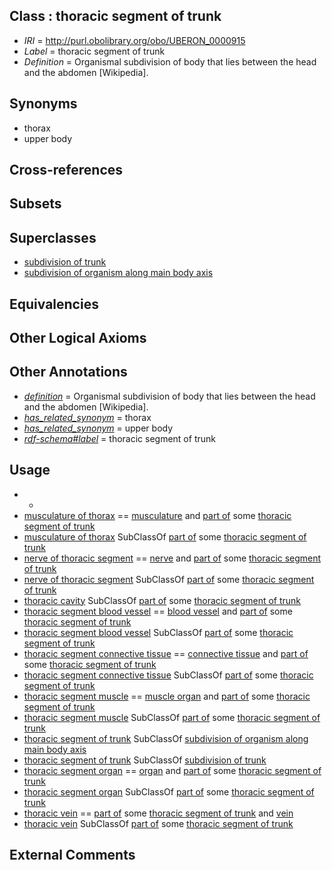 
## Class : thoracic segment of trunk

 * *IRI* = http://purl.obolibrary.org/obo/UBERON_0000915
 * *Label* = thoracic segment of trunk
 * *Definition* = Organismal subdivision of body that lies between the head and the abdomen [Wikipedia].

## Synonyms

 * thorax
 * upper body

## Cross-references


## Subsets


## Superclasses

 * [subdivision of trunk](../../UBERON/69/UBERON_0009569.md)
 * [subdivision of organism along main body axis](../../UBERON/76/UBERON_0011676.md)

## Equivalencies


## Other Logical Axioms


## Other Annotations

 * *[definition](../../IAO/15/IAO_0000115.md)* = Organismal subdivision of body that lies between the head and the abdomen [Wikipedia].
 * *[has_related_synonym](../../ym/oboInOwl#hasRelatedSynonym.md)* = thorax
 * *[has_related_synonym](../../ym/oboInOwl#hasRelatedSynonym.md)* = upper body
 * *[rdf-schema#label](../../el/rdf-schema#label.md)* = thoracic segment of trunk

## Usage

 * -
 * [musculature of thorax](../../UBERON/64/UBERON_0004464.md) == [musculature](../../UBERON/15/UBERON_0001015.md) and [part of](../../BFO/50/BFO_0000050.md) some [thoracic segment of trunk](../../UBERON/15/UBERON_0000915.md)
 * [musculature of thorax](../../UBERON/64/UBERON_0004464.md) SubClassOf [part of](../../BFO/50/BFO_0000050.md) some [thoracic segment of trunk](../../UBERON/15/UBERON_0000915.md)
 * [nerve of thoracic segment](../../UBERON/24/UBERON_0003824.md) == [nerve](../../UBERON/21/UBERON_0001021.md) and [part of](../../BFO/50/BFO_0000050.md) some [thoracic segment of trunk](../../UBERON/15/UBERON_0000915.md)
 * [nerve of thoracic segment](../../UBERON/24/UBERON_0003824.md) SubClassOf [part of](../../BFO/50/BFO_0000050.md) some [thoracic segment of trunk](../../UBERON/15/UBERON_0000915.md)
 * [thoracic cavity](../../UBERON/24/UBERON_0002224.md) SubClassOf [part of](../../BFO/50/BFO_0000050.md) some [thoracic segment of trunk](../../UBERON/15/UBERON_0000915.md)
 * [thoracic segment blood vessel](../../UBERON/34/UBERON_0003834.md) == [blood vessel](../../UBERON/81/UBERON_0001981.md) and [part of](../../BFO/50/BFO_0000050.md) some [thoracic segment of trunk](../../UBERON/15/UBERON_0000915.md)
 * [thoracic segment blood vessel](../../UBERON/34/UBERON_0003834.md) SubClassOf [part of](../../BFO/50/BFO_0000050.md) some [thoracic segment of trunk](../../UBERON/15/UBERON_0000915.md)
 * [thoracic segment connective tissue](../../UBERON/37/UBERON_0003837.md) == [connective tissue](../../UBERON/84/UBERON_0002384.md) and [part of](../../BFO/50/BFO_0000050.md) some [thoracic segment of trunk](../../UBERON/15/UBERON_0000915.md)
 * [thoracic segment connective tissue](../../UBERON/37/UBERON_0003837.md) SubClassOf [part of](../../BFO/50/BFO_0000050.md) some [thoracic segment of trunk](../../UBERON/15/UBERON_0000915.md)
 * [thoracic segment muscle](../../UBERON/30/UBERON_0003830.md) == [muscle organ](../../UBERON/30/UBERON_0001630.md) and [part of](../../BFO/50/BFO_0000050.md) some [thoracic segment of trunk](../../UBERON/15/UBERON_0000915.md)
 * [thoracic segment muscle](../../UBERON/30/UBERON_0003830.md) SubClassOf [part of](../../BFO/50/BFO_0000050.md) some [thoracic segment of trunk](../../UBERON/15/UBERON_0000915.md)
 * [thoracic segment of trunk](../../UBERON/15/UBERON_0000915.md) SubClassOf [subdivision of organism along main body axis](../../UBERON/76/UBERON_0011676.md)
 * [thoracic segment of trunk](../../UBERON/15/UBERON_0000915.md) SubClassOf [subdivision of trunk](../../UBERON/69/UBERON_0009569.md)
 * [thoracic segment organ](../../UBERON/81/UBERON_0005181.md) == [organ](../../UBERON/62/UBERON_0000062.md) and [part of](../../BFO/50/BFO_0000050.md) some [thoracic segment of trunk](../../UBERON/15/UBERON_0000915.md)
 * [thoracic segment organ](../../UBERON/81/UBERON_0005181.md) SubClassOf [part of](../../BFO/50/BFO_0000050.md) some [thoracic segment of trunk](../../UBERON/15/UBERON_0000915.md)
 * [thoracic vein](../../UBERON/94/UBERON_0005194.md) == [part of](../../BFO/50/BFO_0000050.md) some [thoracic segment of trunk](../../UBERON/15/UBERON_0000915.md) and [vein](../../UBERON/38/UBERON_0001638.md)
 * [thoracic vein](../../UBERON/94/UBERON_0005194.md) SubClassOf [part of](../../BFO/50/BFO_0000050.md) some [thoracic segment of trunk](../../UBERON/15/UBERON_0000915.md)

## External Comments

